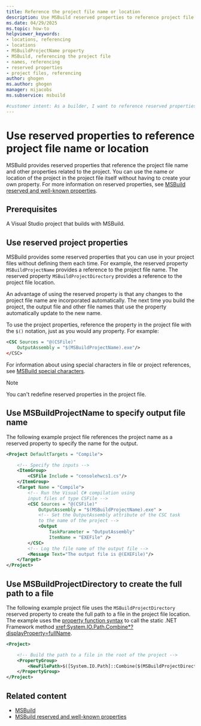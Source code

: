 ```yaml
---
title: Reference the project file name or location
description: Use MSBuild reserved properties to reference project file name or location without having to create your own properties.
ms.date: 04/29/2025
ms.topic: how-to
helpviewer_keywords:
- locations, referencing
- locations
- MSBuildProjectName property
- MSBuild, referencing the project file
- names, referencing
- reserved properties
- project files, referencing
author: ghogen
ms.author: ghogen
manager: mijacobs
ms.subservice: msbuild

#customer intent: As a builder, I want to reference reserved properties like the project file name in builds so I don't have to create the properties.
---
```

# Use reserved properties to reference project file name or location

MSBuild provides reserved properties that reference the project file name and other properties related to the project. You can use the name or location of the project in the project file itself without having to create your own property. For more information on reserved properties, see [MSBuild reserved and well-known properties](msbuild-reserved-and-well-known-properties.md).

## Prerequisites

A Visual Studio project that builds with MSBuild.

## Use reserved project properties

MSBuild provides some reserved properties that you can use in your project files without defining them each time. For example, the reserved property `MSBuildProjectName` provides a reference to the project file name. The reserved property `MSBuildProjectDirectory` provides a reference to the project file location.

An advantage of using the reserved property is that any changes to the project file name are incorporated automatically. The next time you build the project, the output file and other file names that use the property automatically update to the new name.

To use the project properties, reference the property in the project file with the `$()` notation, just as you would any property. For example:

```xml
<CSC Sources = "@(CSFile)"
    OutputAssembly = "$(MSBuildProjectName).exe"/>
</CSC>
```

For information about using special characters in file or project references, see [MSBuild special characters](msbuild-special-characters.md).

> [!NOTE]
> You can't redefine reserved properties in the project file.

## Use MSBuildProjectName to specify output file name

 The following example project file references the project name as a reserved property to specify the name for the output.

```xml
<Project DefaultTargets = "Compile">

    <!-- Specify the inputs -->
    <ItemGroup>
        <CSFile Include = "consolehwcs1.cs"/>
    </ItemGroup>
    <Target Name = "Compile">
        <!-- Run the Visual C# compilation using
        input files of type CSFile -->
        <CSC Sources = "@(CSFile)"
            OutputAssembly = "$(MSBuildProjectName).exe" >
            <!-- Set the OutputAssembly attribute of the CSC task
            to the name of the project -->
            <Output
                TaskParameter = "OutputAssembly"
                ItemName = "EXEFile" />
        </CSC>
        <!-- Log the file name of the output file -->
        <Message Text="The output file is @(EXEFile)"/>
    </Target>
</Project>
```

## Use MSBuildProjectDirectory to create the full path to a file

The following example project file uses the `MSBuildProjectDirectory` reserved property to create the full path to a file in the project file location. The example uses the [property function syntax](property-functions.md#property-function-syntax) to call the static .NET Framework method <xref:System.IO.Path.Combine*?displayProperty=fullName>.

```xml
<Project>

    <!-- Build the path to a file in the root of the project -->
    <PropertyGroup>
        <NewFilePath>$([System.IO.Path]::Combine($(MSBuildProjectDirectory), `BuildInfo.txt`))</NewFilePath>
    </PropertyGroup>
</Project>
```

## Related content

- [MSBuild](msbuild.md)
- [MSBuild reserved and well-known properties](msbuild-reserved-and-well-known-properties.md)
